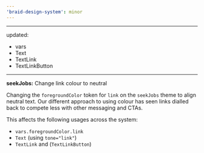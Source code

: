 ```yaml
---
'braid-design-system': minor
---
```


---
updated:
  - vars
  - Text
  - TextLink
  - TextLinkButton
---

**seekJobs:** Change link colour to neutral

Changing the `foregroundColor` token for `link` on the `seekJobs` theme to align neutral text.
Our different approach to using colour has seen links dialled back to compete less with other messaging and CTAs.

This affects the following usages across the system:
- `vars.foregroundColor.link`
- `Text` (using `tone="link"`)
- `TextLink` and (`TextLinkButton`)
